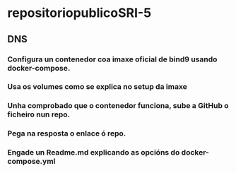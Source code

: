 # repositoriopublicoSRI-5
## DNS
### Configura un contenedor coa imaxe oficial de bind9 usando docker-compose.

### Usa os volumes como se explica no setup da imaxe

### Unha comprobado que o contenedor funciona, sube a GitHub o ficheiro nun repo.

### Pega na resposta o enlace ó repo.

### Engade un Readme.md explicando as opcións do docker-compose.yml
